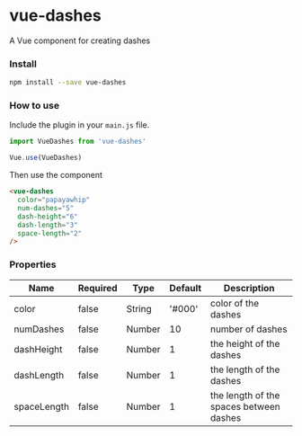 # vue-dashes

A Vue component for creating dashes

### Install

```bash
npm install --save vue-dashes
```

### How to use

Include the plugin in your `main.js` file.

```javascript
import VueDashes from 'vue-dashes'

Vue.use(VueDashes)
```

Then use the component

```html
<vue-dashes
  color="papayawhip"
  num-dashes="5"
  dash-height="6"
  dash-length="3"
  space-length="2"
/>
```

### Properties

| Name | Required | Type | Default | Description |
| --- | --- | --- | --- | --- |
| color | false | String | '#000' | color of the dashes |
| numDashes | false | Number | 10 | number of dashes |
| dashHeight | false | Number | 1 | the height of the dashes |
| dashLength | false | Number | 1 | the length of the dashes |
| spaceLength | false | Number | 1 | the length of the spaces between dashes |